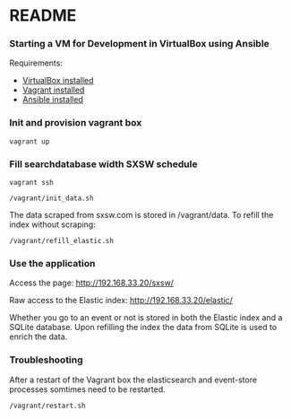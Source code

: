 # README

### Starting a VM for Development in VirtualBox using Ansible

Requirements:
* [VirtualBox installed](https://www.virtualbox.org/wiki/Downloads)
* [Vagrant installed](https://www.vagrantup.com/downloads.html)
* [Ansible installed](http://docs.ansible.com/ansible/intro_installation.html#installation)

### Init and provision vagrant box
`vagrant up`

### Fill searchdatabase width SXSW schedule
`vagrant ssh`

`/vagrant/init_data.sh`

The data scraped from sxsw.com is stored in /vagrant/data. To refill the index without scraping:

`/vagrant/refill_elastic.sh`

### Use the application

Access the page: <http://192.168.33.20/sxsw/>

Raw access to the Elastic index: <http://192.168.33.20/elastic/>

Whether you go to an event or not is stored in both the Elastic index and a SQLite database. Upon refilling the index the data from SQLite is used to enrich the data.

### Troubleshooting
After a restart of the Vagrant box the elasticsearch and event-store processes somtimes need to be restarted. 

`/vagrant/restart.sh`